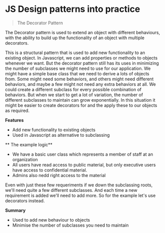 # JS Design patterns into practice

> The Decorator Pattern

The Decorator pattern is used to extend an object with different behaviours, with the ability to build up the functionality of an object with multiple decorators. 

This is a structural pattern that is used to add new functionality to an existing object. In Javascript, we can add properties or methods to objects whenever we want. But the decorator pattern still has its uses in minimizing the number of subclasses we might need to use for our application. We might have a simple base class that we need to derive a lots of objects from. Some might need some behaviors, and others might need different behaviors, and maybe a few might not need any extra behaviors at all. We could create a different subclass for every possible combination of behaviors. But when we start to get a lot of variation, the number of different subclasses to maintain can grow exponentially. In this situation it might be easier to create decorators for and the apply these to our objects as required.


**Features**

* Add new functionality to existing objects
* Used in Javascript as alternative to subclassing

** The example logic**

* We have a basic user class which represents a member of staff at an organization
* All users have read access to public material, but only executive users have access to confidential material.
* Admins also nedd right access to the material

Even with just these few requeriments if we down the subclassing roots, we'll need quite a few different subclasses. And each time a new requirement is added we'll need to add more. So for the example let's use decorators instead.

**Summary**

* Used to add new behaviour to objects
* Minimise the number of subclasses you need to maintain